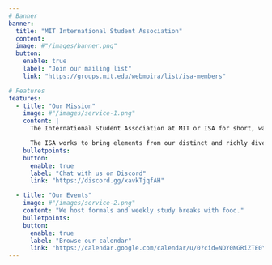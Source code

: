 ```yaml
---
# Banner
banner:
  title: "MIT International Student Association"
  content: 
  image: #"/images/banner.png"
  button:
    enable: true
    label: "Join our mailing list"
    link: "https://groups.mit.edu/webmoira/list/isa-members"

# Features
features:
  - title: "Our Mission"
    image: #"/images/service-1.png"
    content: |
      The International Student Association at MIT or ISA for short, was established to bring together the greatly diverse international community at MIT and to support international causes on campus.

      The ISA works to bring elements from our distinct and richly diverse cultural backgrounds to share them with the MIT community at a cultural, academic,and social level.
    bulletpoints:
    button:
      enable: true
      label: "Chat with us on Discord"
      link: "https://discord.gg/xavkTjqfAH"

  - title: "Our Events"
    image: #"/images/service-2.png"
    content: "We host formals and weekly study breaks with food."
    bulletpoints:
    button:
      enable: true
      label: "Browse our calendar"
      link: "https://calendar.google.com/calendar/u/0?cid=NDY0NGRiZTE0YTY3YmJlMDgxZGM3N2Y4N2RmMThhMmU0YzkzZjYzNzBkYWFjNGI4ZWVlZjlhOWY1OGVkNjAyMkBncm91cC5jYWxlbmRhci5nb29nbGUuY29t"
---
```

